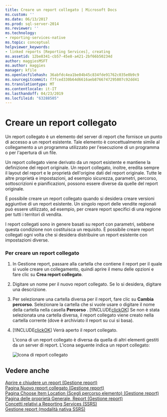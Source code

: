 ```yaml
---
title: Creare un report collegato | Microsoft Docs
ms.custom: ''
ms.date: 06/13/2017
ms.prod: sql-server-2014
ms.reviewer: ''
ms.technology:
- reporting-services-native
ms.topic: conceptual
helpviewer_keywords:
- linked reports [Reporting Services], creating
ms.assetid: 12be8341-cb57-45e8-a421-2bf66b50234d
author: maggiesMSFT
ms.author: maggies
manager: kfile
ms.openlocfilehash: 36abfdc4ea1be04b45c834fde91762c035e0b9c9
ms.sourcegitcommit: f7fced330b64d6616aeb8766747295807c92dd41
ms.translationtype: MT
ms.contentlocale: it-IT
ms.lasthandoff: 04/23/2019
ms.locfileid: "63288505"
---
```

# <a name="create-a-linked-report"></a>Creare un report collegato
  Un report collegato è un elemento del server di report che fornisce un punto di accesso a un report esistente. Tale elemento è concettualmente simile al collegamento a un programma utilizzato per l'esecuzione di un programma o per l'apertura di un file.  
  
 Un report collegato viene derivato da un report esistente e mantiene la definizione del report originale. Un report collegato, inoltre, eredita sempre il layout del report e le proprietà dell'origine dati del report originale. Tutte le altre proprietà e impostazioni, ad esempio sicurezza, parametri, percorso, sottoscrizioni e pianificazioni, possono essere diverse da quelle del report originale.  
  
 È possibile creare un report collegato quando si desidera creare versioni aggiuntive di un report esistente. Un singolo report delle vendite regionali può essere utilizzato, ad esempio, per creare report specifici di una regione per tutti i territori di vendita.  
  
 I report collegati sono in genere basati su report con parametri, sebbene questa condizione non costituisca un requisito. È possibile creare report collegati ogni volta che si desidera distribuire un report esistente con impostazioni diverse.  
  
### <a name="to-create-a-linked-report"></a>Per creare un report collegato  
  
1.  In Gestione report, passare alla cartella che contiene il report per il quale si vuole creare un collegamento, quindi aprire il menu delle opzioni e fare clic su **Crea report collegato**.  
  
2.  Digitare un nome per il nuovo report collegato. Se lo si desidera, digitare una descrizione.  
  
3.  Per selezionare una cartella diversa per il report, fare clic su **Cambia percorso**. Selezionare la cartella che si vuole usare o digitare il nome della cartella nella casella **Percorso** . [!INCLUDE[clickOK](../../../includes/clickok-md.md)] Se non è stata selezionata una cartella diversa, il report collegato viene creato nella cartella corrente (dove è archiviato il report su cui si basa).  
  
4.  [!INCLUDE[clickOK](../../../includes/clickok-md.md)] Verrà aperto il report collegato.  
  
     L'icona di un report collegato è diversa da quella di altri elementi gestiti da un server di report. L'icona seguente indica un report collegato:  
  
     ![Icona di report collegato](../media/hlp-16linked.gif "Icona di report collegato")  
  
## <a name="see-also"></a>Vedere anche  
 [Aprire e chiudere un report &#40;Gestione report&#41;](../reports/open-and-close-a-report-report-manager.md)   
 [Pagina Nuovo report collegato &#40;Gestione report&#41;](../new-linked-report-page-report-manager.md)   
 [Pagina Choose Item Location (Scegli percorso elemento) &#40;Gestione report&#41;](../choose-item-location-page-report-manager.md)   
 [Pagina delle proprietà Generale, Report &#40;Gestione report&#41;](../general-properties-page-reports-report-manager.md)   
 [Concetti relativi a Reporting Services &#40;SSRS&#41;](../reporting-services-concepts-ssrs.md)   
 [Gestione report &#40;modalità nativa SSRS&#41;](../report-manager-ssrs-native-mode.md)  
  
  
